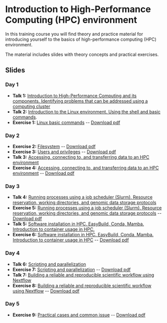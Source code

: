 # Introduction to High-Performance Computing (HPC) environment

In this training course you will find theory and practice material for introducing yourself to the basics of high-performance computing (HPC) environment.

The material includes slides with theory concepts and practical exercises.

## Slides

### Day 1

- **Talk 1:** [Introduction to High-Performance Computing and its components. Identifying problems that can be addressed using a computing cluster](slides/talk1_introduction_hpc.pdf)
- **Talk 2:** [Introduction to the Linux environment. Using the shell and basic commands](slides/linux_intro.pdf).
- **Exercise 1:** [Linux basic commands](exercises/01_handson_linux/handson_linux1_BasicCommands.md) -- [Download pdf](exercises/01_handson_linux/handson_linux1_BasicCommands.pdf)

### Day 2

- **Exercise 2:** [Filesystem](exercises/01_handson_linux/handson_linux2_FileProcessing.md) -- [Download pdf](exercises/01_handson_linux/handson_linux2_FileProcessing.pdf)
- **Exercise 3:** [Users and privileges](exercises/01_handson_linux/handson_linux3_Privileges.md) -- [Download pdf](exercises/01_handson_linux/handson_linux3_Privileges.pdf)
- **Talk 3:** [Accessing, connecting to, and transferring data to an HPC environment](slides/talk3_access_connection_datatransfer.pdf)
- **Exercise 4:** [Accessing, connecting to, and transferring data to an HPC environment](exercises/04_access/handson_access.md) -- [Download pdf](exercises/xxx.pdf)

### Day 3

- **Talk 4:** [Running processes using a job scheduler (Slurm). Resource reservation, working directories, and genomic data storage protocols](slides/talk4_filesystems_slurm.pdf)
- **Exercise 5:** [Running processes using a job scheduler (Slurm). Resource reservation, working directories, and genomic data storage protocols](exercises/05_slurm/handson_srun.md) -- [Download pdf](exercises/xxx.pdf)
- **Talk 5:** [Software installation in HPC. EasyBuild, Conda, Mamba. Introduction to container usage in HPC.](slides/xxxx.pdf)
- **Exercise 6:** [Software installation in HPC. EasyBuild, Conda, Mamba. Introduction to container usage in HPC](exercises/06_software_management_hpc/handson_software_management.md) -- [Download pdf](exercises/xxxx.pdf)
  
### Day 4

- **Talk 6:** [Scripting and parallelization](slides/talk6_Scripting_and_Parallelization.pdf)
- **Exercise 7:** [Scripting and parallelization](exercises/07_handson_scripting_and_parallelization/handson_scripting_and_parallelization.md) -- [Download pdf](exercises/xxxx.pdf)
- **Talk 7:** [Building a reliable and reproducible scientific workflow using Nextflow](slides/talk7_ReliableReproducible_ScientificWorkflows_Nextflow.pdf)
- **Exercise 8:** [Building a reliable and reproducible scientific workflow using Nextflow](exercises/08_handson_scientific_workflows_nextflow/handson_scientificworkflows_nextflow.md) -- [Download pdf](exercises/xxx.pdf)

### Day 5

- **Exercise 9:** [Practical cases and common issue](exercises/09_handson_usecase_issues/handson_usecase_issues1.md) -- [Download pdf](exercises/xxx.pdf)
